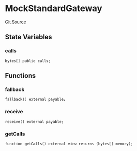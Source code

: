 # MockStandardGateway
[Git Source](https://github.com/G7DAO/protocol/blob/f0f83a37294cdf00eb87c0478d9db8879b5b60dc/contracts/mock/bridge.sol)


## State Variables
### calls

```solidity
bytes[] public calls;
```


## Functions
### fallback


```solidity
fallback() external payable;
```

### receive


```solidity
receive() external payable;
```

### getCalls


```solidity
function getCalls() external view returns (bytes[] memory);
```

